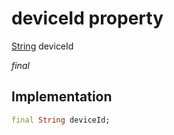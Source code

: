 


# deviceId property






[String](https://api.flutter.dev/flutter/dart-core/String-class.html) deviceId
  
_final_






## Implementation

```dart
final String deviceId;


```







